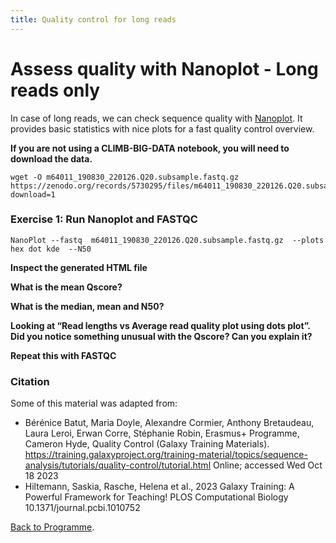 ```yaml
---
title: Quality control for long reads
---
```


# Assess quality with Nanoplot - Long reads only
In case of long reads, we can check sequence quality with [Nanoplot](https://github.com/wdecoster/NanoPlot/). It provides basic statistics with nice plots for a fast quality control overview.


**If you are not using a CLIMB-BIG-DATA notebook, you will need to download the data.**
```
wget -O m64011_190830_220126.Q20.subsample.fastq.gz https://zenodo.org/records/5730295/files/m64011_190830_220126.Q20.subsample.fastq.gz?download=1

```

### Exercise 1: Run Nanoplot and FASTQC

```
NanoPlot --fastq  m64011_190830_220126.Q20.subsample.fastq.gz  --plots hex dot kde  --N50
```

**Inspect the generated HTML file**

**What is the mean Qscore?**

**What is the median, mean and N50?**

**Looking at “Read lengths vs Average read quality plot using dots plot”. Did you notice something unusual with the Qscore? Can you explain it?** 

**Repeat this with FASTQC**





### Citation

Some of this material was adapted from:

* Bérénice Batut, Maria Doyle, Alexandre Cormier, Anthony Bretaudeau, Laura Leroi, Erwan Corre, Stéphanie Robin, Erasmus+ Programme, Cameron Hyde, Quality Control (Galaxy Training Materials). https://training.galaxyproject.org/training-material/topics/sequence-analysis/tutorials/quality-control/tutorial.html Online; accessed Wed Oct 18 2023
* Hiltemann, Saskia, Rasche, Helena et al., 2023 Galaxy Training: A Powerful Framework for Teaching! PLOS Computational Biology 10.1371/journal.pcbi.1010752


[Back to Programme]({{site.baseurl}}/modules/sequencing/week-2-programme/).
